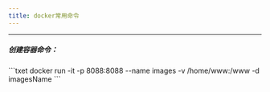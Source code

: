```yaml
---
title: docker常用命令
---
```


---

<h5>创建容器命令：</h5>
```txet  
docker run -it -p 8088:8088 --name images -v /home/www:/www -d imagesName
```
